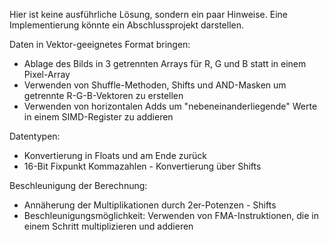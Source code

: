 Hier ist keine ausführliche Lösung, sondern ein paar Hinweise. Eine Implementierung könnte ein Abschlussprojekt darstellen.

Daten in Vektor-geeignetes Format bringen:
- Ablage des Bilds in 3 getrennten Arrays für R, G und B statt in einem Pixel-Array
- Verwenden von Shuffle-Methoden, Shifts und AND-Masken um getrennte R-G-B-Vektoren zu erstellen
- Verwenden von horizontalen Adds um "nebeneinanderliegende" Werte in einem SIMD-Register zu addieren

Datentypen:
- Konvertierung in Floats und am Ende zurück
- 16-Bit Fixpunkt Kommazahlen - Konvertierung über Shifts

Beschleunigung der Berechnung:
- Annäherung der Multiplikationen durch 2er-Potenzen - Shifts
- Beschleunigungsmöglichkeit: Verwenden von FMA-Instruktionen, die in einem Schritt multiplizieren und addieren